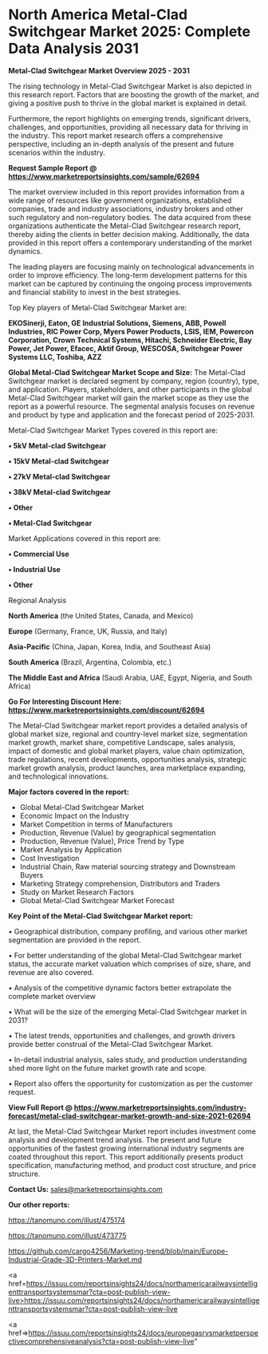  # North America Metal-Clad Switchgear Market 2025: Complete Data Analysis 2031

<Strong> Metal-Clad Switchgear Market Overview 2025 - 2031</strong>

The rising technology in Metal-Clad Switchgear Market is also depicted in this research report. Factors that are boosting the growth of the market, and giving a positive push to thrive in the global market is explained in detail.

Furthermore, the report highlights on emerging trends, significant drivers, challenges, and opportunities, providing all necessary data for thriving in the industry. This report market research offers a comprehensive perspective, including an in-depth analysis of the present and future scenarios within the industry.

<strong>Request Sample Report @ <a href=https://www.marketreportsinsights.com/sample/62694>https://www.marketreportsinsights.com/sample/62694</a></strong>

The market overview included in this report provides information from a wide range of resources like government organizations, established companies, trade and industry associations, industry brokers and other such regulatory and non-regulatory bodies. The data acquired from these organizations authenticate the Metal-Clad Switchgear research report, thereby aiding the clients in better decision making. Additionally, the data provided in this report offers a contemporary understanding of the market dynamics.

The leading players are focusing mainly on technological advancements in order to improve efficiency. The long-term development patterns for this market can be captured by continuing the ongoing process improvements and financial stability to invest in the best strategies.

Top Key players of Metal-Clad Switchgear Market are:

<strong>EKOSinerji, Eaton, GE Industrial Solutions, Siemens, ABB, Powell Industries, RIC Power Corp, Myers Power Products, LSIS, IEM, Powercon Corporation, Crown Technical Systems, Hitachi, Schneider Electric, Bay Power, Jet Power, Efacec, Aktif Group, WESCOSA, Switchgear Power Systems LLC, Toshiba, AZZ</strong>

<strong><b>Global Metal-Clad Switchgear Market Scope and Size:</b></strong>
The Metal-Clad Switchgear market is declared segment by company, region (country), type, and application. Players, stakeholders, and other participants in the global Metal-Clad Switchgear market will gain the market scope as they use the report as a powerful resource. The segmental analysis focuses on revenue and product by type and application and the forecast period of 2025-2031.

Metal-Clad Switchgear Market Types covered in this report are:

<strong>• 5kV Metal-clad Switchgear

• 15kV Metal-clad Switchgear

• 27kV Metal-clad Switchgear

• 38kV Metal-clad Switchgear

• Other

• Metal-Clad Switchgear</strong>

Market Applications covered in this report are:

<strong>• Commercial Use

• Industrial Use

• Other</strong> 

Regional Analysis

<strong>North America</strong> (the United States, Canada, and Mexico)

<strong>Europe</strong> (Germany, France, UK, Russia, and Italy)

<strong>Asia-Pacific</strong> (China, Japan, Korea, India, and Southeast Asia)

<strong>South America</strong> (Brazil, Argentina, Colombia, etc.)

<strong>The Middle East and Africa</strong> (Saudi Arabia, UAE, Egypt, Nigeria, and South Africa)

<strong>Go For Interesting Discount Here: <a href=https://www.marketreportsinsights.com/discount/62694>https://www.marketreportsinsights.com/discount/62694</a></strong>

The Metal-Clad Switchgear market report provides a detailed analysis of global market size, regional and country-level market size, segmentation market growth, market share, competitive Landscape, sales analysis, impact of domestic and global market players, value chain optimization, trade regulations, recent developments, opportunities analysis, strategic market growth analysis, product launches, area marketplace expanding, and technological innovations.

<strong><b>Major factors covered in the report:</b></strong>
<ul>
  <li>Global Metal-Clad Switchgear Market </li>
  <li>Economic Impact on the Industry</li>
  <li>Market Competition in terms of Manufacturers</li>
  <li>Production, Revenue (Value) by geographical segmentation</li>
  <li>Production, Revenue (Value), Price Trend by Type</li>
  <li>Market Analysis by Application</li>
  <li>Cost Investigation</li>
  <li>Industrial Chain, Raw material sourcing strategy and Downstream Buyers</li>
  <li>Marketing Strategy comprehension, Distributors and Traders</li>
  <li>Study on Market Research Factors</li>
  <li>Global Metal-Clad Switchgear Market Forecast</li>
</ul>

<strong><b>Key Point of the Metal-Clad Switchgear Market report:</b></strong>

• Geographical distribution, company profiling, and various other market segmentation are provided in the report.

• For better understanding of the global Metal-Clad Switchgear market status, the accurate market valuation which comprises of size, share, and revenue are also covered.

• Analysis of the competitive dynamic factors better extrapolate the complete market overview

• What will be the size of the emerging Metal-Clad Switchgear market in 2031?

• The latest trends, opportunities and challenges, and growth drivers provide better construal of the Metal-Clad Switchgear Market.

• In-detail industrial analysis, sales study, and production understanding shed more light on the future market growth rate and scope.

• Report also offers the opportunity for customization as per the customer request.

<strong><b>View Full Report @ <a href=https://www.marketreportsinsights.com/industry-forecast/metal-clad-switchgear-market-growth-and-size-2021-62694>https://www.marketreportsinsights.com/industry-forecast/metal-clad-switchgear-market-growth-and-size-2021-62694</a></b></strong>


At last, the Metal-Clad Switchgear Market report includes investment come analysis and development trend analysis. The present and future opportunities of the fastest growing international industry segments are coated throughout this report. This report additionally presents product specification, manufacturing method, and product cost structure, and price structure.

<strong>Contact Us:</strong>
sales@marketreportsinsights.com

<strong>Our other reports:</strong>

<a href=https://tanomuno.com/illust/475174>https://tanomuno.com/illust/475174</a>

<a href=https://tanomuno.com/illust/473775>https://tanomuno.com/illust/473775</a>

<a href=https://github.com/cargo4256/Marketing-trend/blob/main/Europe-Industrial-Grade-3D-Printers-Market.md>https://github.com/cargo4256/Marketing-trend/blob/main/Europe-Industrial-Grade-3D-Printers-Market.md</a>

<a href=https://issuu.com/reportsinsights24/docs/northamericarailwaysintelligenttransportsystemsmar?cta=post-publish-view-live>https://issuu.com/reportsinsights24/docs/northamericarailwaysintelligenttransportsystemsmar?cta=post-publish-view-live</a>

<a href=>https://issuu.com/reportsinsights24/docs/europegasrvsmarketperspectivecomprehensiveanalysis?cta=post-publish-view-live</a>"
